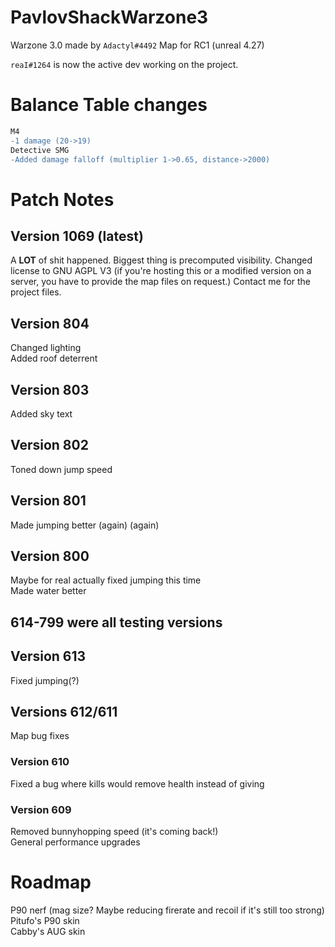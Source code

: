 # PavlovShackWarzone3
Warzone 3.0 made by `Adactyl#4492`
Map for RC1 (unreal 4.27)

`reaI#1264` is now the active dev working on the project.

# Balance Table changes  
```diff
M4
-1 damage (20->19)
Detective SMG
-Added damage falloff (multiplier 1->0.65, distance->2000)
```

# Patch Notes 
## Version 1069 (latest)
A **LOT** of shit happened. Biggest thing is precomputed visibility. Changed license to GNU AGPL V3 (if you're hosting this or a modified version on a server, you have to provide the map files on request.)
Contact me for the project files.
## Version 804 
Changed lighting  
Added roof deterrent
## Version 803  
Added sky text
## Version 802  
Toned down jump speed
## Version 801  
Made jumping better (again) (again)
## Version 800 
Maybe for real actually fixed jumping this time  
Made water better  
## 614-799 were all testing versions
## Version 613
Fixed jumping(?)
## Versions 612/611  
Map bug fixes
### Version 610
Fixed a bug where kills would remove health instead of giving  
### Version 609
Removed bunnyhopping speed (it's coming back!)  
General performance upgrades  

# Roadmap
P90 nerf (mag size? Maybe reducing firerate and recoil if it's still too strong)  
Pitufo's P90 skin  
Cabby's AUG skin
